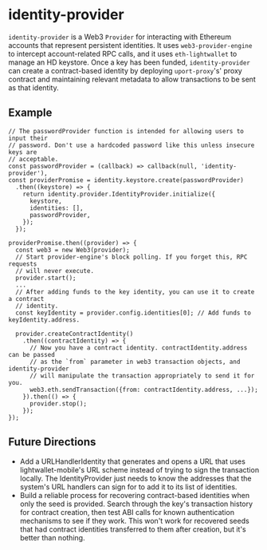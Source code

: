 identity-provider
=================

`identity-provider` is a Web3 `Provider` for interacting with Ethereum accounts
that represent persistent identities. It uses `web3-provider-engine` to intercept
account-related RPC calls, and it uses `eth-lightwallet` to manage an HD keystore.
Once a key has been funded, `identity-provider` can create a contract-based
identity by deploying `uport-proxy`'s' proxy contract and maintaining relevant
metadata to allow transactions to be sent as that identity.

Example
-------

```
// The passwordProvider function is intended for allowing users to input their
// password. Don't use a hardcoded password like this unless insecure keys are
// acceptable.
const passwordProvider = (callback) => callback(null, 'identity-provider'),
const providerPromise = identity.keystore.create(passwordProvider)
  .then((keystore) => {
    return identity.provider.IdentityProvider.initialize({
      keystore,
      identities: [],
      passwordProvider,
    });
  });

providerPromise.then((provider) => {
  const web3 = new Web3(provider);
  // Start provider-engine's block polling. If you forget this, RPC requests
  // will never execute.
  provider.start();
  ...
  // After adding funds to the key identity, you can use it to create a contract
  // identity.
  const keyIdentity = provider.config.identities[0]; // Add funds to keyIdentity.address.

  provider.createContractIdentity()
    .then((contractIdentity) => {
      // Now you have a contract identity. contractIdentity.address can be passed
      // as the `from` parameter in web3 transaction objects, and identity-provider
      // will manipulate the transaction appropriately to send it for you.
      web3.eth.sendTransaction({from: contractIdentity.address, ...});
    }).then(() => {
      provider.stop();
    });
});
```

Future Directions
-----------------

- Add a URLHandlerIdentity that generates and opens a URL that uses
  lightwallet-mobile's URL scheme instead of trying to sign the transaction
  locally. The IdentityProvider just needs to know the addresses that the system's
  URL handlers can sign for to add it to its list of identities.
- Build a reliable process for recovering contract-based identities when only
  the seed is provided. Search through the key's transaction history for contract
  creation, then test ABI calls for known authentication mechanisms to see if
  they work. This won't work for recovered seeds that had contract identities
  transferred to them after creation, but it's better than nothing.
